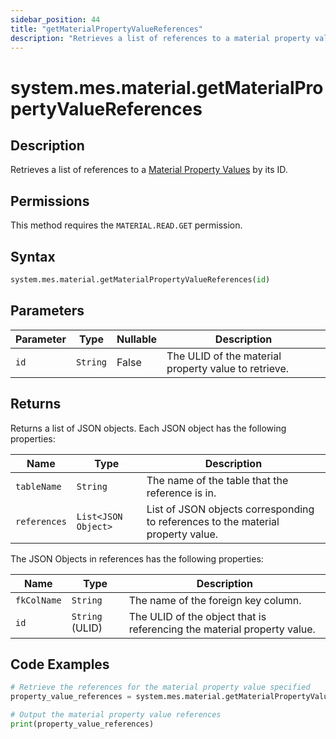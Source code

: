 ```yaml
---
sidebar_position: 44
title: "getMaterialPropertyValueReferences"
description: "Retrieves a list of references to a material property value with the given ID."
---
```


# system.mes.material.getMaterialPropertyValueReferences

## Description

Retrieves a list of references to a [Material Property Values](../../data-model/material-model/material-property-value) by its ID.


## Permissions

This method requires the `MATERIAL.READ.GET` permission.

## Syntax

```python
system.mes.material.getMaterialPropertyValueReferences(id)
```

## Parameters

| Parameter | Type     | Nullable | Description                                          |
|-----------|----------|----------|------------------------------------------------------|
| `id`      | `String` | False    | The ULID of the material property value to retrieve. |

## Returns

Returns a list of JSON objects. Each JSON object has the following properties:

| Name         | Type                | Description                                                                      |
|--------------|---------------------|----------------------------------------------------------------------------------|
| `tableName`  | `String`            | The name of the table that the reference is in.                                  |
| `references` | `List<JSON Object>` | List of JSON objects corresponding to references to the material property value. |

The JSON Objects in references has the following properties:

| Name        | Type            | Description                                                             |
|-------------|-----------------|-------------------------------------------------------------------------|
| `fkColName` | `String`        | The name of the foreign key column.                                     |
| `id`        | `String` (ULID) | The ULID of the object that is referencing the material property value. |

## Code Examples

```python
# Retrieve the references for the material property value specified
property_value_references = system.mes.material.getMaterialPropertyValueReferences('01JRDP4APW-5D56ZQ8C-8949XKYT')

# Output the material property value references
print(property_value_references)
```
